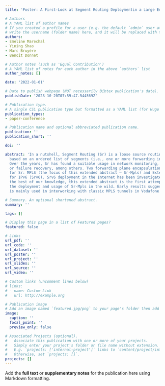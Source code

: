 ```yaml
---
title: 'Poster: A First-Look at Segment Routing Deploymentin a Large European ISP'

# Authors
# A YAML list of author names
# If you created a profile for a user (e.g. the default `admin` user at `content/authors/admin/`), 
# write the username (folder name) here, and it will be replaced with their full name and linked to their profile.
authors:
- Emeline Marechal
- Yining Shao
- Marc Bruyère
- Benoit Donnet

# Author notes (such as 'Equal Contribution')
# A YAML list of notes for each author in the above `authors` list
author_notes: []

date: '2022-01-01'

# Date to publish webpage (NOT necessarily Bibtex publication's date).
publishDate: '2023-10-20T07:59:47.544569Z'

# Publication type.
# A single CSL publication type but formatted as a YAML list (for Hugo requirements).
publication_types:
- paper-conference

# Publication name and optional abbreviated publication name.
publication: ''
publication_short: ''

doi: ''

abstract: 'In a nutshell, Segment Routing (Sr) is a loose source routing paradigm
  based on an ordered list of segments (i.e., one or more forwarding instructions).
  Over the years, Sr has found a suitable usage in network monitoring, traffic engineering,
  or failure recovery, among others. Two forwarding plane encapsulations are proposed
  for Sr: MPLS (the focus of this extended abstract – Sr-Mpls) and Extension Headers
  for IPv6 (Srv6). Srv6 deployment in the Internet has been investigated by [7]. To
  the best of our knowledge, this extended abstract is the first attempt in revealing
  the deployment and usage of Sr-Mpls in the wild. Early results suggest that Sr-Mpls
  is mainly used in interworking with classic MPLS tunnels in Vodafone.'

# Summary. An optional shortened abstract.
summary: ''

tags: []

# Display this page in a list of Featured pages?
featured: false

# Links
url_pdf: ''
url_code: ''
url_dataset: ''
url_poster: ''
url_project: ''
url_slides: ''
url_source: ''
url_video: ''

# Custom links (uncomment lines below)
# links:
# - name: Custom Link
#   url: http://example.org

# Publication image
# Add an image named `featured.jpg/png` to your page's folder then add a caption below.
image:
  caption: ''
  focal_point: ''
  preview_only: false

# Associated Projects (optional).
#   Associate this publication with one or more of your projects.
#   Simply enter your project's folder or file name without extension.
#   E.g. `projects: ['internal-project']` links to `content/project/internal-project/index.md`.
#   Otherwise, set `projects: []`.
projects: []
---
```


Add the **full text** or **supplementary notes** for the publication here using Markdown formatting.
